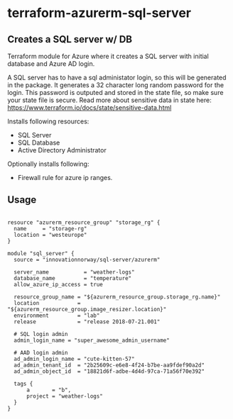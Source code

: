 # terraform-azurerm-sql-server

## Creates a SQL server w/ DB
Terraform module for Azure where it creates a SQL server with initial database and Azure AD login. 

A SQL server has to have a sql administator login, so this will be generated in the package. It generates a 32 character long random password for the login. This password is outputed and stored in the state file, so make sure your state file is secure. Read more about sensitive data in state here: https://www.terraform.io/docs/state/sensitive-data.html

Installs following resources:
- SQL Server
- SQL Database
- Active Directory Administrator

Optionally installs following: 
- Firewall rule for azure ip ranges. 

## Usage

```hcl

resource "azurerm_resource_group" "storage_rg" {
  name     = "storage-rg"
  location = "westeurope"
}

module "sql_server" {
  source = "innovationnorway/sql-server/azurerm"

  server_name           = "weather-logs"
  database_name         = "temperature"
  allow_azure_ip_access = true

  resource_group_name = "${azurerm_resource_group.storage_rg.name}"
  location            = "${azurerm_resource_group.image_resizer.location}"
  environment         = "lab"
  release             = "release 2018-07-21.001"

  # SQL login admin
  admin_login_name = "super_awesome_admin_username"

  # AAD login admin
  ad_admin_login_name = "cute-kitten-57"
  ad_admin_tenant_id  = "2b25609c-e6e8-4f24-b7be-aa9fdef90a2d"
  ad_admin_object_id  = "18821d6f-adbe-4d4d-97ca-71a56f70e392"

  tags {
      a       = "b",
      project = "weather-logs"
  }
}

```